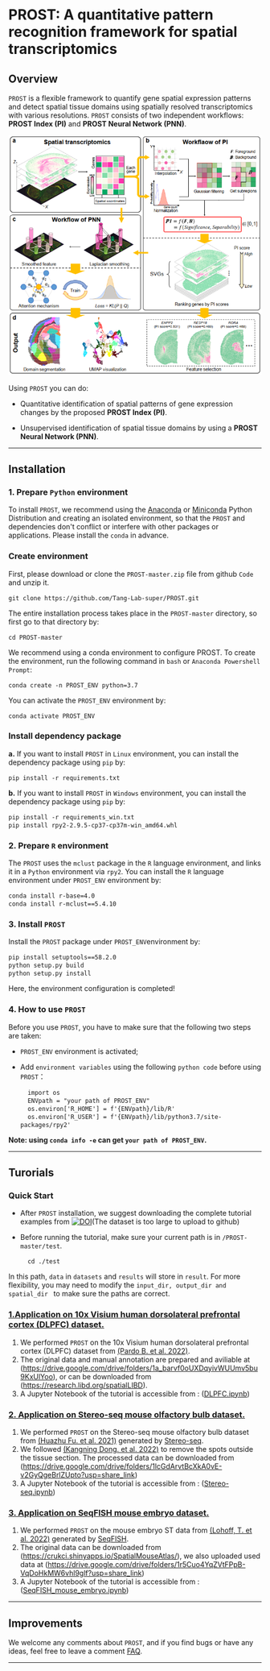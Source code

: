 # PROST: A quantitative pattern recognition framework for spatial transcriptomics 
## Overview
`PROST` is a flexible framework to quantify gene spatial expression patterns and detect spatial tissue domains using spatially resolved transcriptomics with various resolutions. `PROST` consists of two independent workflows: **PROST Index (PI)** and **PROST Neural Network (PNN)**. 


![figure1](./docs/imgs/figure/figure1.png)

Using `PROST` you can do:
* Quantitative identification of spatial patterns of gene expression changes by the proposed **PROST Index (PI)**.

* Unsupervised identification of spatial tissue domains by using a **PROST Neural Network (PNN)**. 
---

## Installation
### 1. Prepare `Python` environment
To install `PROST`, we recommend using the [Anaconda](https://anaconda.org/) or [Miniconda](https://docs.conda.io/en/latest/miniconda.html) Python Distribution and creating an isolated environment, so that the `PROST` and dependencies don't conflict or interfere with other packages or applications. Please install the `conda` in advance. 


### Create environment 
First, please download or clone the `PROST-master.zip` file from github `Code` and unzip it. 

    git clone https://github.com/Tang-Lab-super/PROST.git

The entire installation process takes place in the `PROST-master` directory, so first go to that directory by:
   
    cd PROST-master

We recommend using a conda environment to configure PROST. To create the environment, run the following command in `bash` or `Anaconda Powershell Prompt`:

    conda create -n PROST_ENV python=3.7


You can activate the `PROST_ENV` environment by: 

    conda activate PROST_ENV

### Install dependency package 
**a.** If you want to install `PROST` in `Linux` environment, you can install the dependency package using `pip` by:
   
    pip install -r requirements.txt

**b.** If you want to install `PROST` in `Windows` environment, you can install the dependency package using `pip` by:

    pip install -r requirements_win.txt
    pip install rpy2-2.9.5-cp37-cp37m-win_amd64.whl

### 2. Prepare `R` environment
The `PROST` uses the `mclust` package in the `R` language environment, and links it in a `Python` environment via `rpy2`. You can install the `R` language environment under `PROST_ENV` environment by:

    conda install r-base=4.0
    conda install r-mclust==5.4.10

### 3. Install `PROST`
Install the `PROST` package under `PROST_ENV`environment by:

    pip install setuptools==58.2.0
    python setup.py build
    python setup.py install

Here, the environment configuration is completed! 

### 4. How to use `PROST`
Before you use `PROST`, you have to make sure that the following two steps are taken:  
* `PROST_ENV` environment is activated; 
* Add `environment variables` using the following `python code` before using `PROST`：

        import os
        ENVpath = "your path of PROST_ENV"  
        os.environ['R_HOME'] = f'{ENVpath}/lib/R'
        os.environ['R_USER'] = f'{ENVpath}/lib/python3.7/site-packages/rpy2'

**Note: using `conda info -e` can get `your path of PROST_ENV`.**

---

## Turorials
### Quick Start
* After `PROST` installation, we suggest downloading the complete tutorial examples from [![DOI](https://zenodo.org/badge/DOI/10.5281/zenodo.7824815.svg)](https://doi.org/10.5281/zenodo.7824815)(The dataset is too large to upload to github)

* Before running the tutorial, make sure your current path is in `/PROST-master/test`.

        cd ./test

In this path, `data` in `datasets` and `results` will store in `result`. For more flexibility, you may need to modify the `input_dir, output_dir and spatial_dir ` to make sure the paths are correct.

### [1.Application on 10x Visium human dorsolateral prefrontal cortex (DLPFC) dataset.](./docs/tutorials/DLPFC.md "In this vignette, we analyzed tissue section from the human dorsolateral prefrontal cortex (DLPFC) 10x Visium ST dataset, which was manually annotated as the cortical layers and white matter (WM)") 
1. We performed `PROST` on the 10x Visium human dorsolateral prefrontal cortex (DLPFC) dataset from [(Pardo B. et al. 2022)](https://doi.org/10.1186/s12864-022-08601-w).
2. The original data and manual annotation are prepared and aviliable at (https://drive.google.com/drive/folders/1a_barvf0oUXDqyivWUUmv5bu9KxUlYoo), or can be downloaded from (https://research.libd.org/spatialLIBD). 
3. A Jupyter Notebook of the tutorial is accessible from : ([DLPFC.ipynb](./docs/vignettes/DLPFC.ipynb))

### [2. Application on Stereo-seq mouse olfactory bulb dataset.](./docs/tutorials/Stereo-seq.md "In this vignette, we analysis an ST dataset with cellular resolution (~14 μm in diameter per spot) generated by the Stereo-seq platform from mouse olfactory bulb tissue (add citation) to evaluate the performance of PROST on ST datasets with single-cell resolution.")
1. We performed `PROST` on the Stereo-seq mouse olfactory bulb dataset from [(Huazhu Fu. et al. 2021)](https://doi.org/10.1101/2021.06.15.448542) generated by [Stereo-seq](https://doi.org/10.1016/j.cell.2022.04.003).
2. We followed [(Kangning Dong. et al. 2022)](https://doi.org/10.1038/s41467-022-29439-6) to remove the spots outside the tissue section. The processed data can be downloaded from (https://drive.google.com/drive/folders/1lcGdArvtBcXkA0vE-v2GyQgeBrlZUpto?usp=share_link)
3. A Jupyter Notebook of the tutorial is accessible from : ([Stereo-seq.ipynb](./docs/vignettes/Stereo-seq.ipynb))

### [3. Application on SeqFISH mouse embryo dataset.](./docs/tutorials/SeqFISH_mouse_embryo.md "In this vignette, we applied PROST onto a SeqFISH-profiled dataset to evaluate its general applicability.")
1. We performed `PROST` on the mouse embryo ST data from [(Lohoff, T. et al. 2022)](https://doi.org/10.1038/s41587-021-01006-2) generated by [SeqFISH](https://spatial.caltech.edu/seqfish/).
2. The original data can be downloaded from (https://crukci.shinyapps.io/SpatialMouseAtlas/), we also uploaded used data at (https://drive.google.com/drive/folders/1r5Cuo4YqZVtFPpB-VqDoHkMW6vhl9glf?usp=share_link)
3. A Jupyter Notebook of the tutorial is accessible from : ([SeqFISH_mouse_embryo.ipynb](./docs/vignettes/SeqFISH_mouse_embryo.ipynb))

---

## Improvements
We welcome any comments about `PROST`, and if you find bugs or have any ideas, feel free to leave a comment [FAQ](https://github.com/Tang-Lab-super/PROST/labels/FAQ).

---


